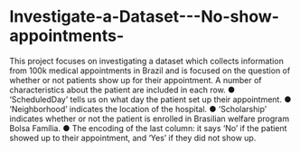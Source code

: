 # Investigate-a-Dataset---No-show-appointments-
This project focuses on investigating a  dataset which collects information from 100k medical appointments in Brazil and is focused on the question of whether or not patients show up for their appointment.
A number of characteristics about the patient are included in each row.
● ‘ScheduledDay’ tells us on what day the patient set up their appointment. 
● ‘Neighborhood’ indicates the location of the hospital. 
● ‘Scholarship’ indicates whether or not the patient is enrolled in Brasilian welfare program Bolsa Família. 
● The encoding of the last column: it says ‘No’ if the patient showed up to their appointment, and ‘Yes’ if they did not show up.
